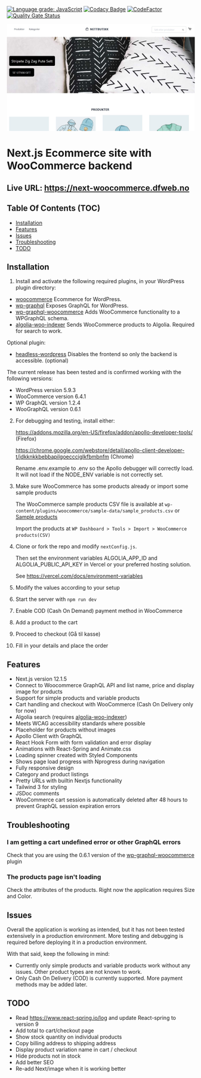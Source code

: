 [![Language grade: JavaScript](https://img.shields.io/lgtm/grade/javascript/g/w3bdesign/nextjs-woocommerce.svg?logo=lgtm&logoWidth=18)](https://lgtm.com/projects/g/w3bdesign/nextjs-woocommerce/context:javascript)
[![Codacy Badge](https://api.codacy.com/project/badge/Grade/29de6847b01142e6a0183988fc3df46a)](https://app.codacy.com/gh/w3bdesign/nextjs-woocommerce?utm_source=github.com&utm_medium=referral&utm_content=w3bdesign/nextjs-woocommerce&utm_campaign=Badge_Grade_Settings)
[![CodeFactor](https://www.codefactor.io/repository/github/w3bdesign/nextjs-woocommerce/badge)](https://www.codefactor.io/repository/github/w3bdesign/nextjs-woocommerce)
[![Quality Gate Status](https://sonarcloud.io/api/project_badges/measure?project=w3bdesign_nextjs-woocommerce&metric=alert_status)](https://sonarcloud.io/dashboard?id=w3bdesign_nextjs-woocommerce)

![Screenshot 1](./screenshots/screenshot1.jpg)

# Next.js Ecommerce site with WooCommerce backend

## Live URL: https://next-woocommerce.dfweb.no

## Table Of Contents (TOC)

-   [Installation](#Installation)
-   [Features](#Features)
-   [Issues](#Issues)
-   [Troubleshooting](#Troubleshooting)
-   [TODO](#TODO)

## Installation

1. Install and activate the following required plugins, in your WordPress plugin directory:

- [woocommerce](https://wordpress.org/plugins/woocommerce) Ecommerce for WordPress.
- [wp-graphql](https://wordpress.org/plugins/wp-graphql) Exposes GraphQL for WordPress.
- [wp-graphql-woocommerce](https://github.com/wp-graphql/wp-graphql-woocommerce) Adds WooCommerce functionality to a WPGraphQL schema.
- [algolia-woo-indexer](https://github.com/w3bdesign/algolia-woo-indexer) Sends WooCommerce products to Algolia. Required for search to work. 

Optional plugin:

- [headless-wordpress](https://github.com/w3bdesign/headless-wp) Disables the frontend so only the backend is accessible. (optional)

The current release has been tested and is confirmed working with the following versions:

- WordPress version 5.9.3
- WooCommerce version 6.4.1
- WP GraphQL version 1.2.4
- WooGraphQL version 0.6.1

2. For debugging and testing, install either:

   https://addons.mozilla.org/en-US/firefox/addon/apollo-developer-tools/ (Firefox)

   https://chrome.google.com/webstore/detail/apollo-client-developer-t/jdkknkkbebbapilgoeccciglkfbmbnfm (Chrome)   

   Rename .env.example to .env so the Apollo debugger will correctly load. It will not load if the NODE_ENV variable is not correctly set.

3. Make sure WooCommerce has some products already or import some sample products

   The WooCommerce sample products CSV file is available at `wp-content/plugins/woocommerce/sample-data/sample_products.csv` or [Sample products](sample_products/)

   Import the products at `WP Dashboard > Tools > Import > WooCommerce products(CSV)`

4. Clone or fork the repo and modify `nextConfig.js`. 

   Then set the environment variables ALGOLIA_APP_ID and ALGOLIA_PUBLIC_API_KEY in Vercel or your preferred hosting solution.
   
   See https://vercel.com/docs/environment-variables
   
5. Modify the values according to your setup
6. Start the server with `npm run dev`
7. Enable COD (Cash On Demand) payment method in WooCommerce
8. Add a product to the cart
9. Proceed to checkout (Gå til kasse)
10. Fill in your details and place the order

## Features

- Next.js version 12.1.5
- Connect to Woocommerce GraphQL API and list name, price and display image for products
- Support for simple products and variable products
- Cart handling and checkout with WooCommerce (Cash On Delivery only for now)
- Algolia search (requires [algolia-woo-indexer](https://github.com/w3bdesign/algolia-woo-indexer))
- Meets WCAG accessibility standards where possible
- Placeholder for products without images
- Apollo Client with GraphQL
- React Hook Form with form validation and error display
- Animations with React-Spring and Animate.css
- Loading spinner created with Styled Components
- Shows page load progress with Nprogress during navigation
- Fully responsive design
- Category and product listings
- Pretty URLs with builtin Nextjs functionality
- Tailwind 3 for styling
- JSDoc comments
- WooCommerce cart session is automatically deleted after 48 hours to prevent GraphQL session expiration errors

## Troubleshooting

### I am getting a cart undefined error or other GraphQL errors

Check that you are using the 0.6.1 version of the [wp-graphql-woocommerce](https://github.com/wp-graphql/wp-graphql-woocommerce) plugin

### The products page isn't loading

Check the attributes of the products. Right now the application requires Size and Color.

## Issues

Overall the application is working as intended, but it has not been tested extensively in a production environment. 
More testing and debugging is required before deploying it in a production environment. 

With that said, keep the following in mind:

- Currently only simple products and variable products work without any issues. Other product types are not known to work.
- Only Cash On Delivery (COD) is currently supported. More payment methods may be added later.

## TODO

- Read https://www.react-spring.io/log and update React-spring to version 9
- Add total to cart/checkout page
- Show stock quantity on individual products
- Copy billing address to shipping address
- Display product variation name in cart / checkout
- Hide products not in stock
- Add better SEO
- Re-add Next/image when it is working better
